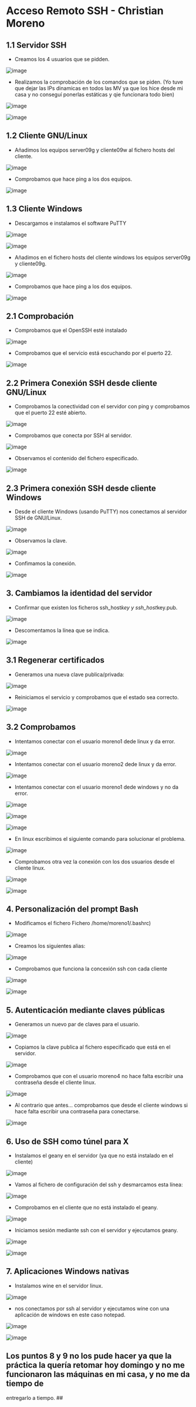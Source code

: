 # Acceso Remoto SSH - Christian Moreno #

## 1.1 Servidor SSH ##

- Creamos los 4 usuarios que se pidden.

![image](https://github.com/christianjmx/ADD_christian/blob/main/TRIM%201/Tema%201/SSH/capturas/1.1/1.png)

- Realizamos la comprobación de los comandos que se piden. (Yo tuve que dejar las IPs dinamicas en todos las
MV ya que los hice desde mi casa y no conseguí ponerlas estáticas y qie funcionara todo bien)

![image](https://github.com/christianjmx/ADD_christian/blob/main/TRIM%201/Tema%201/SSH/capturas/1.1/2.png)

![image](https://github.com/christianjmx/ADD_christian/blob/main/TRIM%201/Tema%201/SSH/capturas/1.1/3.png)

## 1.2 Cliente GNU/Linux ##

- Añadimos los equipos server09g y cliente09w al fichero hosts del cliente.

![image](https://github.com/christianjmx/ADD_christian/blob/main/TRIM%201/Tema%201/SSH/capturas/1.2/1.png)

- Comprobamos que hace ping a los dos equipos.

![image](https://github.com/christianjmx/ADD_christian/blob/main/TRIM%201/Tema%201/SSH/capturas/1.2/2.png)

## 1.3 Cliente Windows ##

- Descargamos e instalamos el software PuTTY

![image](https://github.com/christianjmx/ADD_christian/blob/main/TRIM%201/Tema%201/SSH/capturas/1.3/1.png)

![image](https://github.com/christianjmx/ADD_christian/blob/main/TRIM%201/Tema%201/SSH/capturas/1.3/2.png)

- Añadimos en el fichero hosts del cliente windows los equipos server09g y cliente09g.

![image](https://github.com/christianjmx/ADD_christian/blob/main/TRIM%201/Tema%201/SSH/capturas/1.3/3.png)

- Comprobamos que hace ping a los dos equipos.

![image](https://github.com/christianjmx/ADD_christian/blob/main/TRIM%201/Tema%201/SSH/capturas/1.3/4.png)

## 2.1 Comprobación ##

- Comprobamos que el OpenSSH esté instalado 

![image](https://github.com/christianjmx/ADD_christian/blob/main/TRIM%201/Tema%201/SSH/capturas/2.1/1.png)

- Comprobamos que el servicio está escuchando por el puerto 22.

![image](https://github.com/christianjmx/ADD_christian/blob/main/TRIM%201/Tema%201/SSH/capturas/2.1/2.png)

## 2.2 Primera Conexión SSH desde cliente GNU/Linux ##

- Comprobamos la conectividad con el servidor con ping y comprobamos que el puerto 22 esté abierto.

![image](https://github.com/christianjmx/ADD_christian/blob/main/TRIM%201/Tema%201/SSH/capturas/2.2/1.png)

- Comprobamos que conecta por SSH al servidor.

![image](https://github.com/christianjmx/ADD_christian/blob/main/TRIM%201/Tema%201/SSH/capturas/2.2/2.png)

- Observamos el contenido del fichero especificado.

![image](https://github.com/christianjmx/ADD_christian/blob/main/TRIM%201/Tema%201/SSH/capturas/2.2/3.png)

## 2.3 Primera conexión SSH desde cliente Windows ##

- Desde el cliente Windows (usando PuTTY) nos conectamos al servidor SSH de GNU/Linux.

![image](https://github.com/christianjmx/ADD_christian/blob/main/TRIM%201/Tema%201/SSH/capturas/2.3/1.png)

- Observamos la clave.

![image](https://github.com/christianjmx/ADD_christian/blob/main/TRIM%201/Tema%201/SSH/capturas/2.3/2.png)

- Confimamos la conexión.

![image](https://github.com/christianjmx/ADD_christian/blob/main/TRIM%201/Tema%201/SSH/capturas/2.3/3.png)

## 3. Cambiamos la identidad del servidor ##

- Confirmar que existen los ficheros ssh_host*key y ssh_host*key.pub.

![image](https://github.com/christianjmx/ADD_christian/blob/main/TRIM%201/Tema%201/SSH/capturas/3/1.png)

- Descomentamos la línea que se indica.

![image](https://github.com/christianjmx/ADD_christian/blob/main/TRIM%201/Tema%201/SSH/capturas/3/2.png)

## 3.1 Regenerar certificados ## 

- Generamos una nueva clave publica/privada:

![image](https://github.com/christianjmx/ADD_christian/blob/main/TRIM%201/Tema%201/SSH/capturas/3.1/1.png)

- Reiniciamos el servicio y comprobamos que el estado sea correcto.

![image](https://github.com/christianjmx/ADD_christian/blob/main/TRIM%201/Tema%201/SSH/capturas/3.1/2.png)

## 3.2 Comprobamos ##

- Intentamos conectar con el usuario moreno1 dede linux y da error.

![image](https://github.com/christianjmx/ADD_christian/blob/main/TRIM%201/Tema%201/SSH/capturas/3.2/1.png)

- Intentamos conectar con el usuario moreno2 dede linux y da error.

![image](https://github.com/christianjmx/ADD_christian/blob/main/TRIM%201/Tema%201/SSH/capturas/3.2/2.png)

- Intentamos conectar con el usuario moreno1 dede windows y no da error.

![image](https://github.com/christianjmx/ADD_christian/blob/main/TRIM%201/Tema%201/SSH/capturas/3.2/3.png)

![image](https://github.com/christianjmx/ADD_christian/blob/main/TRIM%201/Tema%201/SSH/capturas/3.2/4.png)

![image](https://github.com/christianjmx/ADD_christian/blob/main/TRIM%201/Tema%201/SSH/capturas/3.2/5.png)

- En linux escribimos el siguiente comando para solucionar el problema.

![image](https://github.com/christianjmx/ADD_christian/blob/main/TRIM%201/Tema%201/SSH/capturas/3.2/6.png)

- Comprobamos otra vez la conexión con los dos usuarios desde el cliente linux.

![image](https://github.com/christianjmx/ADD_christian/blob/main/TRIM%201/Tema%201/SSH/capturas/3.2/7.png)

![image](https://github.com/christianjmx/ADD_christian/blob/main/TRIM%201/Tema%201/SSH/capturas/3.2/8.png)

## 4. Personalización del prompt Bash ##

- Modificamos el fichero Fichero /home/moreno1/.bashrc)

![image](https://github.com/christianjmx/ADD_christian/blob/main/TRIM%201/Tema%201/SSH/capturas/4/1.png)

- Creamos los siguientes alias:

![image](https://github.com/christianjmx/ADD_christian/blob/main/TRIM%201/Tema%201/SSH/capturas/4/2.png)

- Comprobamos que funciona la concexión ssh con cada cliente

![image](https://github.com/christianjmx/ADD_christian/blob/main/TRIM%201/Tema%201/SSH/capturas/4/3.png)

![image](https://github.com/christianjmx/ADD_christian/blob/main/TRIM%201/Tema%201/SSH/capturas/4/4.png)

## 5. Autenticación mediante claves públicas ##

- Generamos un nuevo par de claves para el usuario.

![image](https://github.com/christianjmx/ADD_christian/blob/main/TRIM%201/Tema%201/SSH/capturas/5/1.png)

- Copiamos la clave publica al fichero especificado que está en el servidor.

![image](https://github.com/christianjmx/ADD_christian/blob/main/TRIM%201/Tema%201/SSH/capturas/5/2.png)

- Comprobamos que con el usuario moreno4 no hace falta escribir una contraseña desde el cliente linux.

![image](https://github.com/christianjmx/ADD_christian/blob/main/TRIM%201/Tema%201/SSH/capturas/5/4.png)

- Al contrario que antes... comprobamos que desde el cliente windows si hace falta escribir una contraseña para conectarse.

![image](https://github.com/christianjmx/ADD_christian/blob/main/TRIM%201/Tema%201/SSH/capturas/5/5.png)

## 6. Uso de SSH como túnel para X ##

- Instalamos el geany en el servidor (ya que no está instalado en el cliente)

![image](https://github.com/christianjmx/ADD_christian/blob/main/TRIM%201/Tema%201/SSH/capturas/6/1.png)

- Vamos al fichero de configuración del ssh y desmarcamos esta línea:

![image](https://github.com/christianjmx/ADD_christian/blob/main/TRIM%201/Tema%201/SSH/capturas/6/2.png)

- Comprobamos en el cliente que no está instalado el geany.

![image](https://github.com/christianjmx/ADD_christian/blob/main/TRIM%201/Tema%201/SSH/capturas/6/3.png)

- Iniciamos sesión mediante ssh con el servidor y ejecutamos geany.

![image](https://github.com/christianjmx/ADD_christian/blob/main/TRIM%201/Tema%201/SSH/capturas/6/4.png)

![image](https://github.com/christianjmx/ADD_christian/blob/main/TRIM%201/Tema%201/SSH/capturas/6/5.png)

## 7. Aplicaciones Windows nativas ##

- Instalamos wine en el servidor linux.

![image](https://github.com/christianjmx/ADD_christian/blob/main/TRIM%201/Tema%201/SSH/capturas/7/1.png)

- nos conectamos por ssh al servidor y ejecutamos wine con una aplicación de windows en este caso notepad.

![image](https://github.com/christianjmx/ADD_christian/blob/main/TRIM%201/Tema%201/SSH/capturas/7/2.png)

![image](https://github.com/christianjmx/ADD_christian/blob/main/TRIM%201/Tema%201/SSH/capturas/7/3.png)


## Los puntos 8 y 9 no los pude hacer ya que la práctica la quería retomar hoy domingo y no me funcionaron las máquinas en mi casa, y no me da tiempo de 
entregarlo a tiempo. ##














